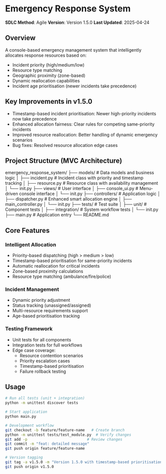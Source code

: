 # Emergency Response System  
**SDLC Method**: Agile
**Version**: Version 1.5.0
**Last Updated**: 2025-04-24

## Overview  
A console-based emergency management system that intelligently allocates response resources based on:
- Incident priority (high/medium/low)
- Resource type matching
- Geographic proximity (zone-based)
- Dynamic reallocation capabilities
- Incident age prioritisation (newer incidents take precedence)

## Key Improvements in v1.5.0
- Timestamp-based incident prioritisation: Newer high-priority incidents now take precedence
- Enhanced allocation fairness: Clear rules for competing same-priority incidents
- Improved resource reallocation: Better handling of dynamic emergency scenarios
- Bug fixes: Resolved resource allocation edge cases

## Project Structure (MVC Architecture)

emergency_response_system/
├── models/ # Data models and business logic
│ ├── incident.py # Incident class with priority and timestamp tracking
│ ├── resource.py # Resource class with availability management
│ └── init.py
├── views/ # User interface
│ ├── console_ui.py # Menu-driven console interface
│ └── init.py
├── controllers/ # Application logic
│ ├── dispatcher.py # Enhanced smart allocation engine
│ ├── main_controller.py
│ └── init.py
├── tests/ # Test suite
│ ├── unit/ # Component tests
│ ├── integration/ # System workflow tests
│ └── init.py
├── main.py # Application entry
└── README.md

## Core Features
### Intelligent Allocation
- Priority-based dispatching (high > medium > low)
- Timestamp-based prioritisation for same-priority incidents
- Automatic reallocation for critical incidents
- Zone-based proximity calculations
- Resource type matching (ambulance/fire/police)

### Incident Management
- Dynamic priority adjustment
- Status tracking (unassigned/assigned)
- Multi-resource requirements support
- Age-based prioritisation tracking

### Testing Framework
- Unit tests for all components
- Integration tests for full workflows
- Edge case coverage:
  - Resource contention scenarios
  - Priority escalation cases
  - Timestamp-based prioritisation
  - Failure rollback testing

## Usage
```bash
# Run all tests (unit + integration)
python -m unittest discover tests

# Start application
python main.py

# Development workflow
git checkout -b feature/feature-name   # Create branch
python -m unittest tests/test_module.py  # Verify changes
git add -p                           # Review changes
git commit -m "feat: detailed message"
git push origin feature/feature-name

# Version tagging
git tag -a v1.5.0 -m "Version 1.5.0 with timestamp-based prioritisation"
git push origin v1.5.0
